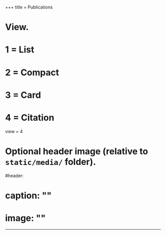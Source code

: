 +++
title = Publications

# View.
#   1 = List
#   2 = Compact
#   3 = Card
#   4 = Citation
view = 4

# Optional header image (relative to `static/media/` folder).
#header:
#  caption: ""
#  image: ""
---
